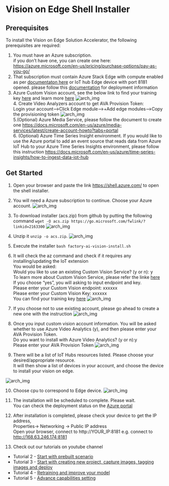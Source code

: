 

# Vision on Edge Shell Installer

## Prerequisites

To install the Vision on Edge Solution Accelerator, the following prerequisites are required:

1. You must have an Azure subscription.
<br/> if you don’t have one, you can create one here: https://azure.microsoft.com/en-us/pricing/purchase-options/pay-as-you-go/
2. That subscription must contain Azure Stack Edge with compute enabled as per [documentaton here](https://docs.microsoft.com/en-us/azure/databox-online/azure-stack-edge-gpu-deploy-configure-compute) or IoT hub Edge device with port 8181 opened. please follow this [documentation](https://github.com/Azure-Samples/azure-intelligent-edge-patterns/blob/master/factory-ai-vision/Tutorial/CreateIoTEdgeDevice.md) for deployment information
3. Azure Custom Vision account, see the below link to find your training key [here](https://www.customvision.ai/projects#/settings) and learn more [here](https://azure.microsoft.com/en-us/services/cognitive-services/custom-vision-service/)
![arch_img](https://github.com/linkernetworks/azure-intelligent-edge-patterns/raw/develop/factory-ai-vision/assets/customvisioninfo.png)
<br/> 4. Create Video Analyzers account to get AVA Provision Token: 
<br/> Login your account—>Click Edge module—>+Add edge modules—>Copy the provisioning token
![arch_img](https://raw.githubusercontent.com/linkernetworks/azure-intelligent-edge-patterns/feat/cascade-dev/factory-ai-vision/assets/create%20va%20account_20210902.png)
<br/> 5.(Optional) Azure Media Service, please follow the document to create one https://docs.microsoft.com/en-us/azure/media-services/latest/create-account-howto?tabs=portal
<br/> 6. (Optional) Azure Time Series Insight environment. If you would like to use the Azure portal to add an event source that reads data from Azure IoT Hub to your Azure Time Series Insights environment, please follow this instruction https://docs.microsoft.com/en-us/azure/time-series-insights/how-to-ingest-data-iot-hub  
   
## Get Started 

1. Open your browser and paste the link https://shell.azure.com/  to open the shell installer. 
2. You will need a Azure subscription to continue. Choose your Azure account.
![arch_img](https://github.com/linkernetworks/azure-intelligent-edge-patterns/raw/develop/factory-ai-vision/assets/step1.png)
3. To download installer (acs.zip) from github by putting the following command `wget -O acs.zip https://go.microsoft.com/fwlink/?linkid=2163300`
![arch_img](https://raw.githubusercontent.com/linkernetworks/azure-intelligent-edge-patterns/feat/cascade-dev/factory-ai-vision/assets/step2_20210902.png)
4. Unzip it `unzip -o acs.zip`. 
![arch_img](https://github.com/linkernetworks/azure-intelligent-edge-patterns/blob/feat/cascade-dev/factory-ai-vision/assets/step3_20210902.png?raw=true)
5. Execute the installer `bash factory-ai-vision-install.sh`

6. It will check the az command and check if it requires any installing/updating the IoT extension
<br/>You would be asked:
<br/>Would you like to use an existing Custom Vision Service? (y or n):  y 
<br/>To learn more about Custom Vision Service, please refer the linke [here](https://azure.microsoft.com/en-us/services/cognitive-services/custom-vision-service/)
<br/>If you choose “yes”, you will asking to input endpoint and key.
<br/>Please enter your Custom Vision endpoint: xxxxxx
<br/>Please enter your Custom Vision Key: xxxxxx
<br/> You can find your training key [here](https://www.customvision.ai/projects#/setting)
![arch_img](https://github.com/linkernetworks/azure-intelligent-edge-patterns/blob/feat/cascade-dev/factory-ai-vision/assets/step4_20210902.png?raw=true)

7. If you choose not to use existing account, please go ahead to create a new one with the instruction
![arch_img](https://github.com/linkernetworks/azure-intelligent-edge-patterns/raw/develop/factory-ai-vision/assets/step5.png)

8. Once you input custom vision account information. You will be asked whether to use Azure Video Analytics (y), and then please enter your AVA Provision Token. 
<br/>Do you want to install with Azure Video Analytics? (y or n):y
<br/> Please enter your AVA Provision Token
![arch_img](https://github.com/linkernetworks/azure-intelligent-edge-patterns/blob/feat/cascade-dev/factory-ai-vision/assets/step6_20210902.png?raw=true)

9. There will be a list of IoT Hubs resources listed. Please choose your desired/appropriate resource.
<br/>It will then show a list of devices in your account, and choose the device to install your vision on edge. 

![arch_img](https://github.com/linkernetworks/azure-intelligent-edge-patterns/blob/feat/cascade-dev/factory-ai-vision/assets/step7_20210902.png?raw=true)

10. Choose cpu to correspond to Edge device.
![arch_img](https://github.com/linkernetworks/azure-intelligent-edge-patterns/blob/feat/cascade-dev/factory-ai-vision/assets/step8_20210904.png?raw=true)

11. The installation will be scheduled to complete. Please wait. 
<br/> You can check the deployment status on the [Azure portal](https://portal.azure.com/#home)

12. After installation is completed, please check your device to get the IP address,
<br/> Properties-> Networking -> Public IP address
<br/> Open your browser, connect to http://YOUR_IP:8181
e.g.  connect to http://168.63.246.174:8181

13. Check out our tutorials on youtube channel 
 
- Tutorial 2 - <a href="https://youtu.be/dihAdZTGj-g" target="_blank">Start with prebuilt scenario</a>
- Tutorial 3 - <a href="https://www.youtube.com/watch?v=cCEW6nsd8xQ" target="_blank">Start with creating new project, capture images, tagging images and deploy</a>
- Tutorial 4 - <a href="https://www.youtube.com/watch?v=OxK9feR_T3U" target="_blank">Retraining and improve your model</a>
- Tutorial 5 - <a href="https://www.youtube.com/watch?v=Bv7wxfFEdtI" target="_blank">Advance capabilities setting</a>


